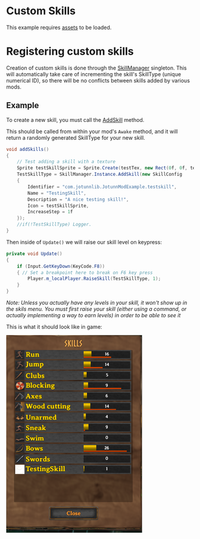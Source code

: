 # Custom Skills
This example requires [assets](assets.md) to be loaded.



# Registering custom skills
Creation of custom skills is done through the [SkillManager](xref:JotunnLib.Managers.SkillManager) singleton.
This will automatically take care of incrementing the skill's SkillType (unique numerical ID), so there will be no conflicts between skills added by various mods.

## Example
To create a new skill, you must call the [AddSkill](xref:JotunnLib.SkillManager.AddSkill) method.

This should be called from within your mod's `Awake` method, and it will return a randomly generated SkillType for your new skill.
```cs
void addSkills()
{
    // Test adding a skill with a texture
    Sprite testSkillSprite = Sprite.Create(testTex, new Rect(0f, 0f, testTex.width, testTex.height), Vector2.zero);
    TestSkillType = SkillManager.Instance.AddSkill(new SkillConfig
    {
        Identifier = "com.jotunnlib.JotunnModExample.testskill",
        Name = "TestingSkill",
        Description = "A nice testing skill!",
        Icon = testSkillSprite,
        IncreaseStep = 1f
    });
    //if(!TestSkillType) Logger.
}
```

Then inside of `Update()` we will raise our skill level on keypress:
```cs
private void Update()
{
    if (Input.GetKeyDown(KeyCode.F8))
    { // Set a breakpoint here to break on F6 key press
        Player.m_localPlayer.RaiseSkill(TestSkillType, 1);
    }
}
```

_Note: Unless you actually have any levels in your skill, it won't show up in the skils menu. You must first raise your skill (either using a command, or actually implementing a way to earn levels) in order to be able to see it_

This is what it should look like in game:

![Custom skill raised](../../images/data/customSkillRaised.png)